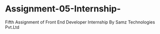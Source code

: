# Assignment-05-Internship-
Fifth Assignment of Front End Developer Internship By Samz Technologies Pvt.Ltd

